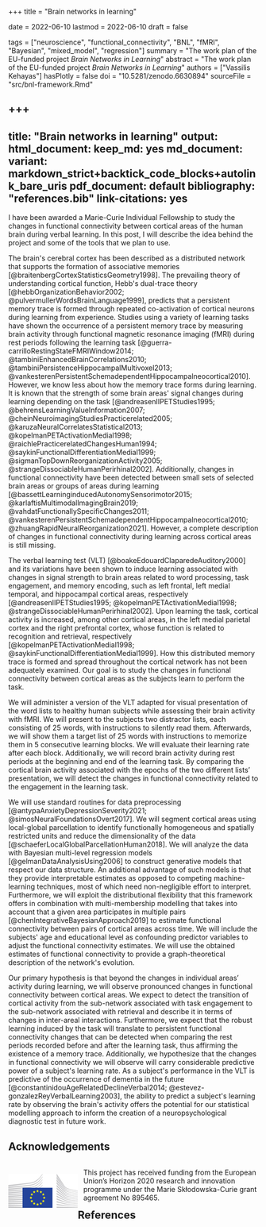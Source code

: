 +++
title = "Brain networks in learning"

date = 2022-06-10
lastmod = 2022-06-10
draft = false

tags = ["neuroscience", "functional_connectivity", "BNL", "fMRI", "Bayesian", "mixed_model", "regression"]
summary = "The work plan of the EU-funded project *Brain Networks in Learning*"
abstract = "The work plan of the EU-funded project *Brain Networks in Learning*"
authors = ["Vassilis Kehayas"]
hasPlotly = false
doi = "10.5281/zenodo.6630894"
sourceFile = "src/bnl-framework.Rmd"

+++
---
title: "Brain networks in learning"
output:
  html_document:
    keep_md: yes
  md_document:
    variant: markdown_strict+backtick_code_blocks+autolink_bare_uris
  pdf_document: default
bibliography: "references.bib"
link-citations: yes
---



I have been awarded a Marie-Curie Individual Fellowship
to study the changes in functional connectivity
between cortical areas of the human brain
during verbal learning.
In this post, I will describe the idea behind the project
and some of the tools that we plan to use.

The brain's cerebral cortex has been described as a distributed network 
that supports the formation of associative memories
[@braitenbergCortexStatisticsGeometry1998].
The prevailing theory of understanding cortical function, 
Hebb's dual-trace theory [@hebbOrganizationBehavior2002; @pulvermullerWordsBrainLanguage1999], 
predicts that a persistent memory trace is formed 
through repeated co-activation of cortical neurons 
during learning from experience.
Studies using a variety of learning tasks have shown 
the occurrence of a persistent memory trace 
by measuring brain activity through functional magnetic resonance imaging (fMRI)
during rest periods following the learning task
[@guerra-carrilloRestingStateFMRIWindow2014; @tambiniEnhancedBrainCorrelations2010; @tambiniPersistenceHippocampalMultivoxel2013; @vankesterenPersistentSchemadependentHippocampalneocortical2010].
However, we know less about how the memory trace forms during learning.
It is known that the strength of some brain areas' signal 
changes during learning depending on the task
[@andreasenIIPETStudies1995; @behrensLearningValueInformation2007; @cheinNeuroimagingStudiesPracticerelated2005; @karuzaNeuralCorrelatesStatistical2013; @kopelmanPETActivationMedial1998; @raichlePracticerelatedChangesHuman1994; @saykinFunctionalDifferentiationMedial1999; @sigmanTopDownReorganizationActivity2005; @strangeDissociableHumanPerirhinal2002].
Additionally, changes in functional connectivity have been detected 
between small sets of selected brain areas or groups of areas during learning
[@bassettLearninginducedAutonomySensorimotor2015; @karlaftisMultimodalImagingBrain2019; @vahdatFunctionallySpecificChanges2011; @vankesterenPersistentSchemadependentHippocampalneocortical2010; @zhuangRapidNeuralReorganization2021].
However, a complete description of changes in functional connectivity 
during learning across cortical areas is still missing.

The verbal learning test (VLT)
[@boakeEdouardClaparedeAuditory2000] and its variations
have been shown to induce learning associated with changes in signal strength 
to brain areas related to word processing, task engagement, and memory encoding, 
such as left frontal, left medial temporal, and hippocampal cortical areas, respectively
[@andreasenIIPETStudies1995; @kopelmanPETActivationMedial1998; @strangeDissociableHumanPerirhinal2002].
Upon learning the task, cortical activity is increased, 
among other cortical areas,
in the left medial parietal cortex and the right prefrontal cortex,
whose function is related to recognition and retrieval, respectively
[@kopelmanPETActivationMedial1998; @saykinFunctionalDifferentiationMedial1999].
How this distributed memory trace is formed and spread 
throughout the cortical network has not been adequately examined.
Our goal is to study the changes in functional connectivity 
between cortical areas as the subjects learn to perform the task.

We will administer a version of the VLT 
adapted for visual presentation of the word lists 
to healthy human subjects while assessing their brain activity with fMRI. 
We will present to the subjects two distractor lists, 
each consisting of 25 words, with instructions to silently read them. 
Afterwards, we will show them a target list of 25 words 
with instructions to memorize them in 5 consecutive learning blocks. 
We will evaluate their learning rate after each block.
Additionally, we will record brain activity during rest periods 
at the beginning and end of the learning task. 
By comparing the cortical brain activity associated 
with the epochs of the two different lists’ presentation, 
we will detect the changes in functional connectivity 
related to the engagement in the learning task.

We will use standard routines for data preprocessing
[@antypaAnxietyDepressionSeverity2021; @simosNeuralFoundationsOvert2017].
We will segment cortical areas using local-global parcellation
to identify functionally homogeneous and spatially restricted units
and reduce the dimensionality of the data
[@schaeferLocalGlobalParcellationHuman2018].
We will analyze the data with Bayesian multi-level regression models
[@gelmanDataAnalysisUsing2006]
to construct generative models that respect our data structure. 
An additional advantage of such models is that they provide interpretable estimates 
as opposed to competing machine-learning techniques, 
most of which need non-negligible effort to interpret.
Furthermore, we will exploit the distributional flexibility 
that this framework offers in combination with multi-membership modelling
that takes into account that a given area participates in multiple pairs
[@chenIntegrativeBayesianApproach2019]
to estimate functional connectivity between pairs of cortical areas across time.
We will include the subjects' age and educational level
as confounding predictor variables 
to adjust the functional connectivity estimates.
We will use the obtained estimates of functional connectivity
to provide a graph-theoretical description of the network's evolution.

Our primary hypothesis is that beyond the changes 
in individual areas’ activity during learning, 
we will observe pronounced changes in functional connectivity between cortical areas.
We expect to detect the transition of cortical activity
from the sub-network associated with task engagement
to the sub-network associated with retrieval
and describe it in terms of changes in inter-areal interactions.
Furthermore, we expect that the robust learning induced by the task 
will translate to persistent functional connectivity changes 
that can be detected when comparing the rest periods recorded 
before and after the learning task,
thus affirming the existence of a memory trace.
Additionally, we hypothesize that the changes in functional connectivity 
we will observe will carry considerable predictive power 
of a subject's learning rate.
As a subject's performance in the VLT 
is predictive of the occurrence of dementia in the future
[@constantinidouAgeRelatedDeclineVerbal2014; @estevez-gonzalezReyVerbalLearning2003],
the ability to predict a subject's learning rate by observing the brain's activity
offers the potential for our statistical modelling approach to inform 
the creation of a neuropsychological diagnostic test in future work.

## Acknowledgements

<div>
<p style="max-width:30%; float:left">
<img src="img/5000200-commission-cl.jpg" style="margin-top:0.75em; margin-bottom:1rem">
</p>
<p style="width:70%; float:right">
This project has received funding 
from the European Union’s Horizon 2020
research and innovation programme 
under the Marie Skłodowska-Curie grant agreement No 895465.
</p>
</div>

<h2 id="references" style="margin-top:5em">References</h2>
